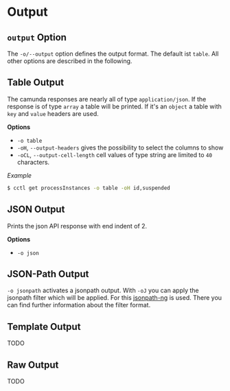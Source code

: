 # Output

## `output` Option

The `-o/--output` option defines the output format. The default ist `table`. All other options are described in the following.

## Table Output

The camunda responses are nearly all of type `application/json`. If the response is of type `array` a table will be printed. If it's an `object` a table with `key` and `value` headers are used.

**Options**

- `-o table`
- `-oH`, `--output-headers` gives the possibility to select the columns to show
- `-oCL`, `--output-cell-length` cell values of type string are limited to `40` characters.

_Example_

```bash
$ cctl get processInstances -o table -oH id,suspended
```

## JSON Output

Prints the json API response with end indent of 2.

**Options**

- `-o json`

## JSON-Path Output

`-o jsonpath` activates a jsonpath output. With `-oJ` you can apply the jsonpath filter which will be applied.
For this [jsonpath-ng](https://pypi.org/project/jsonpath-ng/) is used. There you can find further information about the filter format.

## Template Output

TODO

## Raw Output

TODO

